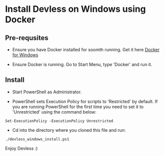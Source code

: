 # Install Devless on Windows using Docker

## Pre-requsites

* Ensure you have Docker installed for soomth running. Get it here [Docker for Windows](https://www.docker.com/products/docker#/windows)

* Ensure Docker is running. Go to Start Menu, type 'Docker' and run it.

## Install

* Start PowerShell as Administrator.

* PowerShell sets Execution Policy for scripts to 'Restricted' by default. If you are running PowerShell for the first time you need to set it to 'Unrestricted' using the command below:

`Set-ExecutionPolicy -ExecutionPolicy Unrestricted`

* Cd into the directory where you cloned this file and run:

`./devless_windows_install.ps1`

Enjoy Devless :)


